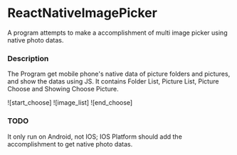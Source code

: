 # ReactNativeImagePicker
A program attempts to make a accomplishment of multi image picker using native photo datas.

### Description
The Program get mobile phone's native data of picture folders and pictures, and show the datas using JS.
It contains Folder List, Picture List, Picture Choose and Showing Choose Picture.

![start_choose]  ![image_list]  ![end_choose]

### TODO
It only run on Android, not IOS; IOS Platform should add the accomplishment to get native photo datas.
